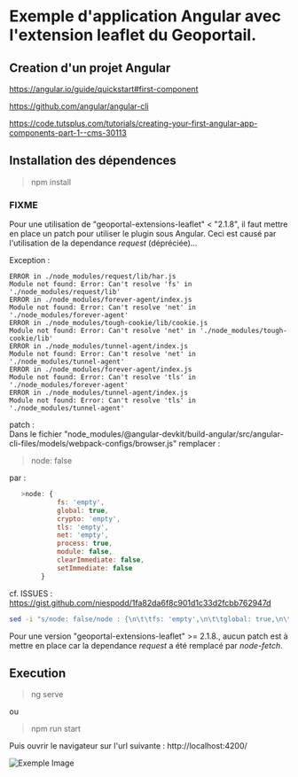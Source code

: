 # Exemple d'application Angular avec l'extension leaflet du Geoportail.

## Creation d'un projet Angular

https://angular.io/guide/quickstart#first-component

https://github.com/angular/angular-cli

https://code.tutsplus.com/tutorials/creating-your-first-angular-app-components-part-1--cms-30113

## Installation des dépendences

> npm install

### FIXME

Pour une utilisation de "geoportal-extensions-leaflet" < "2.1.8",
il faut mettre en place un patch pour utiliser le plugin sous Angular.
Ceci est causé par l'utilisation de la dependance *request* (dépréciée)...

Exception :
```
ERROR in ./node_modules/request/lib/har.js
Module not found: Error: Can't resolve 'fs' in './node_modules/request/lib'
ERROR in ./node_modules/forever-agent/index.js
Module not found: Error: Can't resolve 'net' in './node_modules/forever-agent'
ERROR in ./node_modules/tough-cookie/lib/cookie.js
Module not found: Error: Can't resolve 'net' in './node_modules/tough-cookie/lib'
ERROR in ./node_modules/tunnel-agent/index.js
Module not found: Error: Can't resolve 'net' in './node_modules/tunnel-agent'
ERROR in ./node_modules/forever-agent/index.js
Module not found: Error: Can't resolve 'tls' in './node_modules/forever-agent'
ERROR in ./node_modules/tunnel-agent/index.js
Module not found: Error: Can't resolve 'tls' in './node_modules/tunnel-agent'
```

patch :  
Dans le fichier "node_modules/@angular-devkit/build-angular/src/angular-cli-files/models/webpack-configs/browser.js" remplacer :
> node: false  

par :

```js
   >node: {  
            fs: 'empty',  
            global: true,  
            crypto: 'empty',  
            tls: 'empty',  
            net: 'empty',  
            process: true,  
            module: false,  
            clearImmediate: false,  
            setImmediate: false  
        }
```

cf. ISSUES : https://gist.github.com/niespodd/1fa82da6f8c901d1c33d2fcbb762947d

```bash
sed -i "s/node: false/node : {\n\t\tfs: 'empty',\n\t\tglobal: true,\n\t\tcrypto: 'empty',\n\t\t tls: 'empty',\n\t\tnet: 'empty',\n\t\tprocess: true,\n\t\tmodule: false,\n\t\tclearImmediate: false,\n\t\tsetImmediate: false\n\t}/" node_modules/@angular-devkit/build-angular/src/angular-cli-files/models/webpack-configs/browser.js
```

Pour une version "geoportal-extensions-leaflet" >= 2.1.8., aucun patch est à mettre en place car la dependance *request* a été remplacé par *node-fetch*.

## Execution

> ng serve

ou

> npm run start

Puis ouvrir le navigateur sur l'url suivante : http://localhost:4200/

![Exemple Image](exemple.png)
